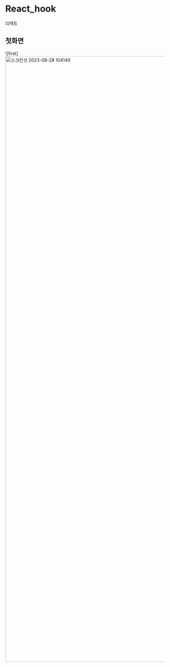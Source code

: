 # React_hook
리엑트

## 첫화면
![first] <img width="1918" alt="스크린샷 2023-08-28 104140" src="https://github.com/iamhoooo/React_hook/assets/126745119/31f67234-3cd5-4375-86f8-67ff904f1429">
